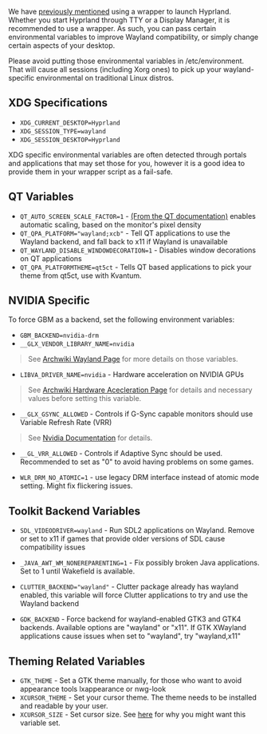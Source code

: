 We have [previously mentioned](../Getting-Started/Quick-start/#wrapping-the-launcher-recommended) using a wrapper to launch Hyprland. Whether you
start Hyprland through TTY or a Display Manager, it is recommended to use a wrapper.
As such, you can pass certain environmental variables to improve Wayland compatibility, or
simply change certain aspects of your desktop.

Please avoid putting those environmental variables in /etc/environment. That will cause all
sessions (including Xorg ones) to pick up your wayland-specific environmental on traditional
Linux distros.

## XDG Specifications

- `XDG_CURRENT_DESKTOP=Hyprland`
- `XDG_SESSION_TYPE=wayland`
- `XDG_SESSION_DESKTOP=Hyprland`

XDG specific environmental variables are often detected through portals and applications that may
set those for you, however it is a good idea to provide them in your wrapper script as a fail-safe.

## QT Variables

- `QT_AUTO_SCREEN_SCALE_FACTOR=1` - [(From the QT documentation)](https://doc.qt.io/qt-5/highdpi.html)
  enables automatic scaling, based on the monitor's pixel density
- `QT_QPA_PLATFORM="wayland;xcb"` - Tell QT applications to use the Wayland backend, and fall back to x11 if Wayland is unavailable
- `QT_WAYLAND_DISABLE_WINDOWDECORATION=1` - Disables window decorations on QT applications
- `QT_QPA_PLATFORMTHEME=qt5ct` - Tells QT based applications to pick your theme from qt5ct, use with Kvantum.

## NVIDIA Specific

To force GBM as a backend, set the following environment variables:

- `GBM_BACKEND=nvidia-drm`
- `__GLX_VENDOR_LIBRARY_NAME=nvidia`

> See [Archwiki Wayland Page](https://wiki.archlinux.org/title/Wayland#Requirements) for more details on those variables.

- `LIBVA_DRIVER_NAME=nvidia` - Hardware acceleration on NVIDIA GPUs

> See [Archwiki Hardware Acecleration Page](https://wiki.archlinux.org/title/Hardware_video_acceleration)
> for details and necessary values before setting this variable.

- `__GLX_GSYNC_ALLOWED` - Controls if G-Sync capable monitors should use Variable Refresh Rate (VRR)

> See [Nvidia Documentation](https://download.nvidia.com/XFree86/Linux-32bit-ARM/375.26/README/openglenvvariables.html) for details.

- `__GL_VRR_ALLOWED` - Controls if Adaptive Sync should be used. Recommended to set as "0" to avoid having problems on some games.

- `WLR_DRM_NO_ATOMIC=1` - use legacy DRM interface instead of atomic mode setting. Might fix flickering issues.

## Toolkit Backend Variables

- `SDL_VIDEODRIVER=wayland` - Run SDL2 applications on Wayland. Remove or set to x11 if games that provide older versions of SDL cause
  compatibility issues
- `_JAVA_AWT_WM_NONEREPARENTING=1` - Fix possibly broken Java applications. Set to 1 until Wakefield is available.
- `CLUTTER_BACKEND="wayland"` - Clutter package already has wayland enabled, this variable will force Clutter applications
  to try and use the Wayland backend

- `GDK_BACKEND` - Force backend for wayland-enabled GTK3 and GTK4 backends. Available options are "wayland" or "x11". If GTK XWayland
  applications cause issues when set to "wayland", try "wayland,x11"

## Theming Related Variables

- `GTK_THEME` - Set a GTK theme manually, for those who want to avoid appearance tools lxappearance or nwg-look
- `XCURSOR_THEME` - Set your cursor theme. The theme needs to be installed and readable by your user.
- `XCURSOR_SIZE` - Set cursor size. See [here](../FAQ/) for why you might want this variable set.
